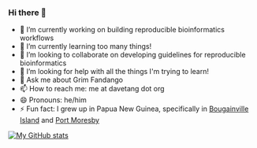 ### Hi there 👋

- 🔭 I’m currently working on building reproducible bioinformatics workflows
- 🌱 I’m currently learning too many things!
- 👯 I’m looking to collaborate on developing guidelines for reproducible bioinformatics
- 🤔 I’m looking for help with all the things I'm trying to learn!
- 💬 Ask me about Grim Fandango
- 📫 How to reach me: me at davetang dot org
- 😄 Pronouns: he/him
- ⚡ Fun fact: I grew up in Papua New Guinea, specifically in [Bougainville Island](https://en.wikipedia.org/wiki/Bougainville_Island) and [Port Moresby](https://en.wikipedia.org/wiki/Port_Moresby)

[![My GitHub stats](https://github-readme-stats.vercel.app/api?username=davetang)](https://github.com/anuraghazra/github-readme-stats)

